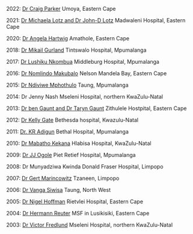 2022: [Dr Craig Parker](https://rudasa.org.za/pdfs/Doctor%20of%20the%20Year/RuDASA%20Award%20winner%202022.pdf) Umoya, Eastern Cape 

2021: [Dr Michaela Lotz and Dr John-D Lotz](https://rudasa.org.za/pdfs/Doctor%20of%20the%20Year/RuDASA%20Award%20winner%202021.pdf) Madwaleni Hospital, Eastern Cape

2020: [Dr Angela Hartwig](https://rudasa.org.za/pdfs/Doctor%20of%20the%20Year/RuDASA%20Award%20winner%202020.pdf) Amathole, Eastern Cape

2018: [Dr Mikail Gurland](https://rudasa.org.za/pdfs/Doctor%20of%20the%20Year/RuDASA%20Award%20winner%202018.pdf) Tintswalo Hospital, Mpumalanga

2017: [Dr Lushiku Nkombua](https://rudasa.org.za/pdfs/Doctor%20of%20the%20Year/RuDASA%20Award%20winner%202017.pdf) Middleburg Hospital, Mpumalanga

2016: [Dr Nomlindo Makubalo](https://rudasa.org.za/pdfs/Doctor%20of%20the%20Year/RuDASA%20Award%20winner%202016.pdf) Nelson Mandela Bay, Eastern Cape

2015: [Dr Ndiviwe Mphothulo](https://rudasa.org.za/pdfs/Doctor%20of%20the%20Year/RuDASA%20Award%20winner%202015.pdf) Taung, Mpumalanga

2014: Dr Jenny Nash Mseleni Hospital, northern KwaZulu-Natal

2013: [Dr ben Gaunt and Dr Taryn Gaunt](https://rudasa.org.za/pdfs/Doctor%20of%20the%20Year/RuDASA%20Award%20winner%202013.pdf) Zithulele Hostpital, Eastern Cape

2012: [Dr Kelly Gate](https://rudasa.org.za/pdfs/Doctor%20of%20the%20Year/RuDASA%20Award%20winner%202012.pdf) Bethesda hospital, Kwazulu-Natal

2011: [Dr. KR Adigun](https://rudasa.org.za/pdfs/Doctor%20of%20the%20Year/RuDASA%20Award%20winner%202011.pdf) Bethal Hospital, Mpumalanga

2010: [Dr Mabatho Kekana](https://rudasa.org.za/pdfs/Doctor%20of%20the%20Year/RuDASA%20Award%20winner%202010.pdf) Hlabisa Hospital, KwaZulu-Natal

2009: [Dr JJ Ogole](https://rudasa.org.za/pdfs/Doctor%20of%20the%20Year/RuDASA%20Award%20winner%202009.pdf) Piet Retief Hospital, Mpumalanga

2008: Dr Munyadziwa Kwinda Donald Fraser Hospital, Limpopo 

2007: [Dr Gert Marincowitz](https://rudasa.org.za/pdfs/Doctor%20of%20the%20Year/RuDASA%20Award%20winner%202007.pdf) Tzaneen, Limpopo

2006: [Dr Vanga Siwisa](https://rudasa.org.za/pdfs/Doctor%20of%20the%20Year/RuDASA%20Award%20winner%202006.pdf) Taung, North West

2005: [Dr Nigel Hoffman](https://rudasa.org.za/pdfs/Doctor%20of%20the%20Year/RuDASA%20Award%20winner%202005.pdf) Rietvlei Hospital, Eastern Cape

2004: [Dr Hermann Reuter](https://rudasa.org.za/pdfs/Doctor%20of%20the%20Year/RuDASA%20Award%20winner%202004.pdf) MSF in Lusikisiki, Eastern Cape

2003: [Dr Victor Fredlund](https://rudasa.org.za/pdfs/Doctor%20of%20the%20Year/RuDASA%20Award%20winner%202003.pdf) Mseleni Hospital, northern KwaZulu-Natal

<!-- This is a comment and is not displayed on the website. Do not alter this text between arrows (->).
    To change the content in this file, simply retype/ copy+paste any text above, as you would in a normal text file/ word document. 

    Please refer to the "HOW TO USE" or "HOW TO USE SHORT" files for more information.

    Steps to add an entry:
    1. Save the article/press release statement as a pdf in the folder "public/pdfs/Doctor of the year/", the pdf should have the name "RuDASA Award winner [YEAR OF AWARD].pdf"
    2. Add an entry to the list above with the format:
        YEAR: [NAME](https://rudasa.org.za/pdfs/Doctor%20of%20the%20Year/RuDASA%20Award%20winner%20[YEAR].pdf) LOCATION
        * Remember to replace "[YEAR]" at the end of the URL with the year the award was given
 -->
